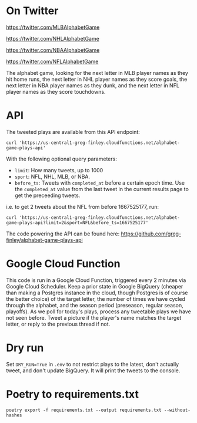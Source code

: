 # On Twitter

https://twitter.com/MLBAlphabetGame

https://twitter.com/NHLAlphabetGame

https://twitter.com/NBAAlphabetGame

https://twitter.com/NFLAlphabetGame

The alphabet game, looking for the next letter in MLB player names as they hit home runs, the next letter in NHL player names as they score goals, the next letter in NBA player names as they dunk, and the next letter in NFL player names as they score touchdowns.

# API

The tweeted plays are available from this API endpoint:

```shell
curl 'https://us-central1-greg-finley.cloudfunctions.net/alphabet-game-plays-api'
```

With the following optional query parameters:
* `limit`: How many tweets, up to 1000
* `sport`: NFL, NHL, MLB, or NBA.
* `before_ts`: Tweets with `completed_at` before a certain epoch time. Use the `completed_at` value from the last tweet in the current results page to get the preceeding tweets.

i.e. to get 2 tweets about the NFL from before 1667525177, run: 
```shell
curl 'https://us-central1-greg-finley.cloudfunctions.net/alphabet-game-plays-api?limit=2&sport=NFL&before_ts=1667525177'
```

The code powering the API can be found here: https://github.com/greg-finley/alphabet-game-plays-api

# Google Cloud Function

This code is run in a Google Cloud Function, triggered every 2 minutes via Google Cloud Scheduler. Keep a prior state in Google BigQuery (cheaper than making a Postgres instance in the cloud, though Postgres is of course the better choice) of the target letter, the number of times we have cycled through the alphabet, and the season period (preseason, regular season, playoffs). As we poll for today's plays, process any tweetable plays we have not seen before. Tweet a picture if the player's name matches the target letter, or reply to the previous thread if not.

# Dry run

Set `DRY_RUN=True` in `.env` to not restrict plays to the latest, don't actually tweet, and don't update BigQuery. It will print the tweets to the console.

# Poetry to requirements.txt

```shell
poetry export -f requirements.txt --output requirements.txt --without-hashes
```
